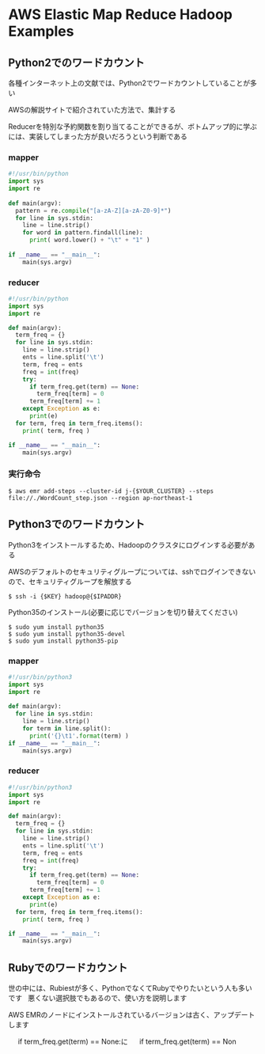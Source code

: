 # AWS Elastic Map Reduce Hadoop Examples

## Python2でのワードカウント
各種インターネット上の文献では、Python2でワードカウントしていることが多い  

AWSの解説サイトで紹介されていた方法で、集計する  

Reducerを特別な予約関数を割り当てることができるが、ボトムアップ的に学ぶには、実装してしまった方が良いだろうという判断である  

### mapper
```python
#!/usr/bin/python
import sys
import re
 
def main(argv):
  pattern = re.compile("[a-zA-Z][a-zA-Z0-9]*")
  for line in sys.stdin:
    line = line.strip()
    for word in pattern.findall(line):
      print( word.lower() + "\t" + "1" )
 
if __name__ == "__main__":
    main(sys.argv)
```

### reducer
```python
#!/usr/bin/python
import sys
import re

def main(argv):
  term_freq = {}
  for line in sys.stdin:
    line = line.strip()
    ents = line.split('\t')
    term, freq = ents
    freq = int(freq)
    try:
      if term_freq.get(term) == None:
        term_freq[term] = 0
      term_freq[term] += 1
    except Exception as e:
      print(e)
  for term, freq in term_freq.items():
    print( term, freq )

if __name__ == "__main__":
    main(sys.argv)
```

### 実行命令
```cosnole
$ aws emr add-steps --cluster-id j-{$YOUR_CLUSTER} --steps file://./WordCount_step.json --region ap-northeast-1
```

## Python3でのワードカウント
Python3をインストールするため、Hadoopのクラスタにログインする必要がある  

AWSのデフォルトのセキュリティグループについては、sshでログインできないので、セキュリティグループを解放する  
```console
$ ssh -i {$KEY} hadoop@{$IPADDR}
```

Python35のインストール(必要に応じでバージョンを切り替えてください)
```cosnole
$ sudo yum install python35
$ sudo yum install python35-devel
$ sudo yum install python35-pip
```

### mapper
```python
#!/usr/bin/python3
import sys
import re
 
def main(argv):
  for line in sys.stdin:
    line = line.strip()
    for term in line.split():
      print('{}\t1'.format(term) )
if __name__ == "__main__":
    main(sys.argv)
```

### reducer
```python
#!/usr/bin/python3
import sys
import re

def main(argv):
  term_freq = {}
  for line in sys.stdin:
    line = line.strip()
    ents = line.split('\t')
    term, freq = ents
    freq = int(freq)
    try:
      if term_freq.get(term) == None:
        term_freq[term] = 0
      term_freq[term] += 1
    except Exception as e:
      print(e)
  for term, freq in term_freq.items():
    print( term, freq )

if __name__ == "__main__":
    main(sys.argv)
```

## Rubyでのワードカウント
世の中には、Rubiestが多く、PythonでなくてRubyでやりたいという人も多いです  
悪くない選択肢でもあるので、使い方を説明します

AWS EMRのノードにインストールされているバージョンは古く、アップデートします  

      if term_freq.get(term) == None:に
      if term_freq.get(term) == Non

